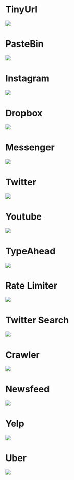 # TinyUrl
<img src="./tiny_url.svg">

# PasteBin
<img src="./pastebin.svg">

# Instagram
<img src="./instagram.svg">

# Dropbox
<img src="./dropbox.svg">

# Messenger
<img src="./messenger.svg">

# Twitter
<img src="./twitter.svg">

# Youtube
<img src="./youtube.svg">

# TypeAhead
<img src="./typeahead.svg">

# Rate Limiter
<img src="./rate_limiter.svg">

# Twitter Search
<img src="./twitter.svg">

# Crawler
<img src="./crawler.svg">

# Newsfeed
<img src="./newsfeed.svg">

# Yelp
<img src="./yelp.svg">

# Uber
<img src="./uber.svg">
